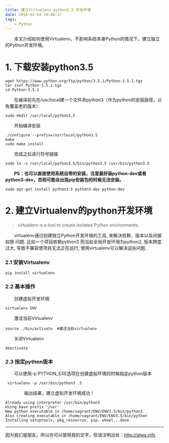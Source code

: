 ```yaml
---
title: 建立Virtualenv python3.5 开发环境
date: 2016-05-04 19:40:17
tags:
    - Python
---
```



　　本文介绍如何使用Virtualenv，不影响系统本身Python的情况下，建立独立的Python开发环境。
　　
<!-- more -->
# 1. 下载安装python3.5
```
wget https://www.python.org/ftp/python/3.5.1/Python-3.5.1.tgz
tar zxvf Python-3.5.1.tgz
cd Python-3.5.1
```

　　在编译前先在/usr/local建一个文件夹python3（作为python的安装路径，以免覆盖老的版本） 
```
sudo mkdir /usr/local/python3.5
```

　　开始编译安装 
```
./configure --prefix=/usr/local/python3.5 
make 
sudo make install
```
　　完成之后进行符号链接
```
sudo ln -s /usr/local/python3.5/bin/python3.5 /usr/bin/python3.5 
```

　　**PS：也可以直接使用系统自带的安装，注意最好装python-dev或者python3-dev，否则可能会出现pip安装包的时候无法安装。**
```
sudo apt-get install python3.5 python3-dev python-dev
```

# 2. 建立Virtualenv的python开发环境

>virtualenv is a tool to create isolated Python environments.


　　virtualenv通过创建独立Python开发环境的工具, 来解决依赖、版本以及间接权限
问题. 比如一个项目依赖python3 而当前全局开发环境为python2, 版本跨度过大, 导致不兼容使项目无法正在运行, 使用virtualenv可以解决这些问题.

### 2.1 安装Virtualenv

```
pip install virtualenv
```

### 2.2 基本操作

　　创建虚拟开发环境
```
virtualenv ENV 
```

　　激活当前Virtualenv
```
source ./bin/activate  #激活当前virtualenv
```

　　关闭Virtualenv
```
deactivate
```


### 2.3 指定python版本

　　可以使用-p PYTHON_EXE选项在创建虚拟环境的时候指定python版本
```
 virtualenv -p /usr/bin/python3 .5
```
　　
　　输出结果，建立虚拟开发环境成功！
```
Already using interpreter /usr/bin/python3
Using base prefix '/usr'
New python executable in /home/vagrant/ENV/ENV3.5/bin/python3
Also creating executable in /home/vagrant/ENV/ENV3.5/bin/python
Installing setuptools, pkg_resources, pip, wheel...done.
```


----

因为我们是朋友，所以你可以使用我的文字，但请注明出处：http://alwa.info